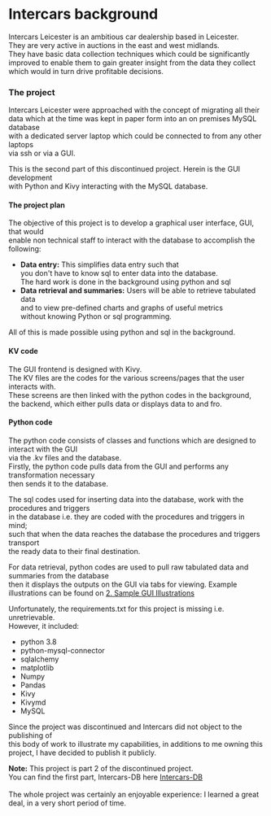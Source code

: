 <h1>Intercars background</h1>
<p>
Intercars Leicester is an ambitious car dealership based in Leicester.<br>
They are very active in auctions in the east and west midlands.<br>
They have basic data collection techniques which could be significantly<br>
improved to enable them to gain greater insight from the data they collect<br>
which would in turn drive profitable decisions.
</p>

<h3>The project</h3>
<p>
Intercars Leicester were approached with the concept of migrating all their<br>
data which at the time was kept in paper form into an on premises MySQL database<br>
with a dedicated server laptop which could be connected to from any other laptops<br>
via ssh or via a GUI.<br>

This is the second part of this discontinued project. Herein is the GUI development<br>
with Python and Kivy interacting with the MySQL database.

</p>

<h4>The project plan</h4>

<p>

The objective of this project is to develop a graphical user interface, GUI, that would<br>
enable non technical staff to interact with the database to accomplish the following:

<ul>

<li> <b>Data entry:</b> This simplifies data entry such that<br>you don't have to know sql to enter data into the database.<br>The hard work is done in the background using python and sql</li>
<li> <b>Data retrieval and summaries:</b> Users will be able to retrieve tabulated data<br>and to view pre-defined charts and graphs of useful metrics<br>without knowing Python or sql programming.</li>

</ul>

All of this is made possible using python and sql in the background.

</p>

<h4>KV code</h4>

<p>
The GUI frontend is designed with Kivy.<br>
The KV files are the codes for the various screens/pages that the user interacts with.<br>
These screens are then linked with the python codes in the background,<br>the backend, which either pulls data or displays data to and fro.

</p>


<h4>Python code</h4>

<p>

The python code consists of classes and functions which are designed to interact with the GUI<br>
via the .kv files and the database.<br>
Firstly, the python code pulls data from the GUI and performs any transformation necessary<br>
then sends it to the database.<br>

The sql codes used for inserting data into the database, work with the procedures and triggers<br>
in the database i.e. they are coded with the procedures and triggers in mind;<br>
such that when the data reaches the database the procedures and triggers transport<br>
the ready data to their final destination.<br>

For data retrieval, python codes are used to pull raw tabulated data and summaries from the database<br>
then it displays the outputs on the GUI via tabs for viewing. Example illustrations can be found on <a href="https://github.com/ManunEbo/Intercars-DB-GUI/tree/master/2.%20Sample%20GUI%20Illustrations">2. Sample GUI Illustrations</a>

<p>

Unfortunately, the requirements.txt for this project is missing i.e. unretrievable.<br>
However, it included:

<ul>

<li>python 3.8</li>
<li>python-mysql-connector</li>
<li>sqlalchemy</li>
<li>matplotlib</li>
<li>Numpy</li>
<li>Pandas</li>
<li>Kivy</li>
<li>Kivymd</li>
<li>MySQL</li>

</ul>

</p>


<p>
Since the project was discontinued and Intercars did not object to the publishing of<br>
this body of work to illustrate my capabilities, in additions to me owning this project,
I have decided to publish it publicly.

<b>Note:</b> This project is part 2 of the discontinued project.<br>
You can find the first part, Intercars-DB here <a href="https://github.com/ManunEbo/Intercars-DB">Intercars-DB</a>
<br><br>
The whole project was certainly an enjoyable experience: I learned a great deal, in a very short period of time.

</p>








